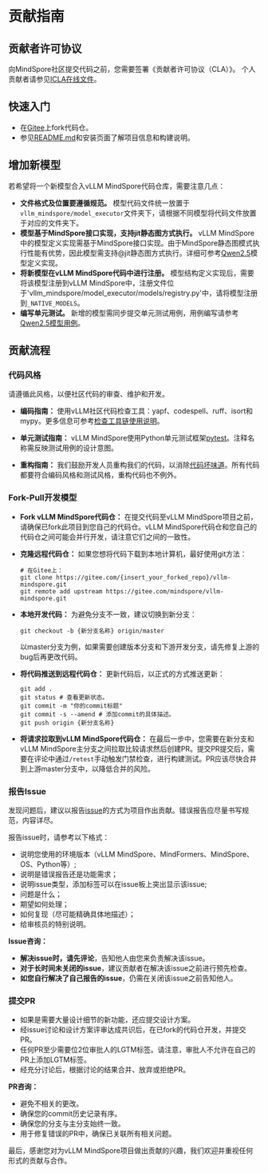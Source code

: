 # 贡献指南

## 贡献者许可协议

向MindSpore社区提交代码之前，您需要签署《贡献者许可协议（CLA）》。
个人贡献者请参见[ICLA在线文件](https://www.mindspore.cn/icla)。

## 快速入门

- 在[Gitee](https://gitee.com/mindspore/vllm-mindspore)上fork代码仓。
- 参见[README.md](https://gitee.com/mindspore/vllm-mindspore/blob/master/README.md)和安装页面了解项目信息和构建说明。

## 增加新模型

若希望将一个新模型合入vLLM MindSpore代码仓库，需要注意几点：

- **文件格式及位置要遵循规范。** 模型代码文件统一放置于`vllm_mindspore/model_executor`文件夹下，请根据不同模型将代码文件放置于对应的文件夹下。
- **模型基于MindSpore接口实现，支持jit静态图方式执行。** vLLM MindSpore中的模型定义实现需基于MindSpore接口实现。由于MindSpore静态图模式执行性能有优势，因此模型需支持@jit静态图方式执行。详细可参考[Qwen2.5](https://gitee.com/mindspore/vllm-mindspore/blob/master/vllm_mindspore/model_executor/models/qwen2.py)模型定义实现。
- **将新模型在vLLM MindSpore代码中进行注册。** 模型结构定义实现后，需要将该模型注册到vLLM MindSpore中，注册文件位于'vllm_mindspore/model_executor/models/registry.py'中，请将模型注册到`_NATIVE_MODELS`。
- **编写单元测试。** 新增的模型需同步提交单元测试用例，用例编写请参考[Qwen2.5模型用例](https://gitee.com/mindspore/vllm-mindspore/blob/master/tests/st/python/test_vllm_qwen_7b.py)。

## 贡献流程

### 代码风格

请遵循此风格，以便社区代码的审查、维护和开发。

- **编码指南：** 使用vLLM社区代码检查工具：yapf、codespell、ruff、isort和mypy。更多信息可参考[检查工具链使用说明](https://gitee.com/mindspore/vllm-mindspore/blob/master/codecheck_toolkits/README.md)。

- **单元测试指南：** vLLM MindSpore使用Python单元测试框架[pytest](http://www.pytest.org/en/latest/)。注释名称需反映测试用例的设计意图。

- **重构指南：** 我们鼓励开发人员重构我们的代码，以消除[代码坏味道](https://zh.wikipedia.org/wiki/%E4%BB%A3%E7%A0%81%E5%BC%82%E5%91%B3)。所有代码都要符合编码风格和测试风格，重构代码也不例外。

### Fork-Pull开发模型

- **Fork vLLM MindSpore代码仓：** 在提交代码至vLLM MindSpore项目之前，请确保已fork此项目到您自己的代码仓。vLLM MindSpore代码仓和您自己的代码仓之间可能会并行开发，请注意它们之间的一致性。

- **克隆远程代码仓：** 如果您想将代码下载到本地计算机，最好使用git方法：

    ```shell
    # 在Gitee上：
    git clone https://gitee.com/{insert_your_forked_repo}/vllm-mindspore.git
    git remote add upstream https://gitee.com/mindspore/vllm-mindspore.git
    ```

- **本地开发代码：** 为避免分支不一致，建议切换到新分支：

    ```shell
    git checkout -b {新分支名称} origin/master
    ```

    以master分支为例，如果需要创建版本分支和下游开发分支，请先修复上游的bug后再更改代码。

- **将代码推送到远程代码仓：** 更新代码后，以正式的方式推送更新：

    ```shell
    git add .
    git status # 查看更新状态。
    git commit -m "你的commit标题"
    git commit -s --amend # 添加commit的具体描述。
    git push origin {新分支名称}
    ```

- **将请求拉取到vLLM MindSpore代码仓：** 在最后一步中，您需要在新分支和vLLM MindSpore主分支之间拉取比较请求然后创建PR。提交PR提交后，需要在评论中通过`/retest`手动触发门禁检查，进行构建测试。PR应该尽快合并到上游master分支中，以降低合并的风险。

### 报告Issue

发现问题后，建议以报告[issue](https://gitee.com/mindspore/vllm-mindspore/issues)的方式为项目作出贡献。错误报告应尽量书写规范，内容详尽。

报告issue时，请参考以下格式：

- 说明您使用的环境版本（vLLM MindSpore、MindFormers、MindSpore、OS、Python等）;
- 说明是错误报告还是功能需求；
- 说明issue类型，添加标签可以在issue板上突出显示该issue;
- 问题是什么；
- 期望如何处理；
- 如何复现（尽可能精确具体地描述）；
- 给审核员的特别说明。

**Issue咨询：**

- **解决issue时，请先评论**，告知他人由您来负责解决该issue。
- **对于长时间未关闭的issue**，建议贡献者在解决该issue之前进行预先检查。
- **如您自行解决了自己报告的issue**，仍需在关闭该issue之前告知他人。

### 提交PR

- 如果是需要大量设计细节的新功能，还应提交设计方案。
- 经issue讨论和设计方案评审达成共识后，在已fork的代码仓开发，并提交PR。
- 任何PR至少需要位2位审批人的LGTM标签。请注意，审批人不允许在自己的PR上添加LGTM标签。
- 经充分讨论后，根据讨论的结果合并、放弃或拒绝PR。

**PR咨询：**

- 避免不相关的更改。
- 确保您的commit历史记录有序。
- 确保您的分支与主分支始终一致。
- 用于修复错误的PR中，确保已关联所有相关问题。

最后，感谢您对为vLLM MindSpore项目做出贡献的兴趣，我们欢迎并重视任何形式的贡献与合作。
